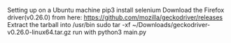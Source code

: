 Setting up on a Ubuntu machine
pip3 install selenium
Download the Firefox driver(v0.26.0) from here: https://github.com/mozilla/geckodriver/releases
Extract the tarball into /usr/bin
    sudo tar -xf ~/Downloads/geckodriver-v0.26.0-linux64.tar.gz
run with python3 main.py